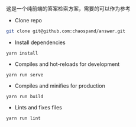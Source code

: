 这是一个纯前端的答案检索方案，需要的可以作为参考

- Clone repo
```bash
git clone git@github.com:chaospand/answer.git
```

- Install dependencies
```
yarn install
```

- Compiles and hot-reloads for development
```
yarn run serve
```

- Compiles and minifies for production
```
yarn run build
```

- Lints and fixes files
```
yarn run lint
```





